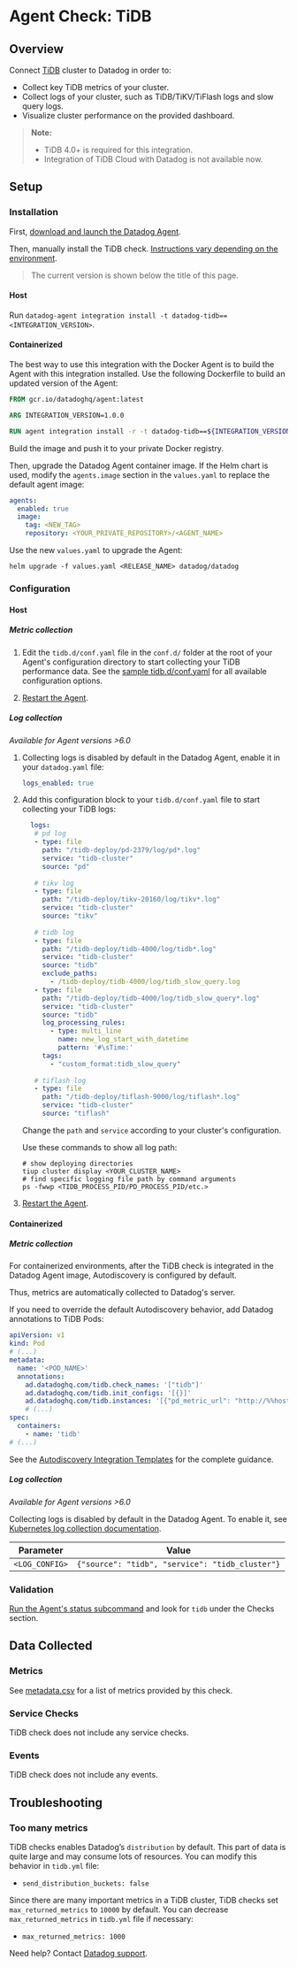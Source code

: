 # Agent Check: TiDB

## Overview

Connect [TiDB][1] cluster to Datadog in order to:

- Collect key TiDB metrics of your cluster.
- Collect logs of your cluster, such as TiDB/TiKV/TiFlash logs and slow query logs.
- Visualize cluster performance on the provided dashboard.

> **Note:** 
>
> - TiDB 4.0+ is required for this integration. 
> - Integration of TiDB Cloud with Datadog is not available now.

## Setup

### Installation

First, [download and launch the Datadog Agent][8].

Then, manually install the TiDB check. [Instructions vary depending on the environment][10]. 

> The current version is shown below the title of this page.

#### Host

Run `datadog-agent integration install -t datadog-tidb==<INTEGRATION_VERSION>`.

#### Containerized

The best way to use this integration with the Docker Agent is to build the Agent with this integration installed. Use the following Dockerfile to build an updated version of the Agent:

```dockerfile
FROM gcr.io/datadoghq/agent:latest

ARG INTEGRATION_VERSION=1.0.0

RUN agent integration install -r -t datadog-tidb==${INTEGRATION_VERSION}
```

Build the image and push it to your private Docker registry.

Then, upgrade the Datadog Agent container image. If the Helm chart is used, modify the `agents.image` section in the `values.yaml` to replace the default agent image:

```yaml
agents:
  enabled: true
  image:
    tag: <NEW_TAG>
    repository: <YOUR_PRIVATE_REPOSITORY>/<AGENT_NAME>
```

Use the new `values.yaml` to upgrade the Agent:

```shell
helm upgrade -f values.yaml <RELEASE_NAME> datadog/datadog
```

### Configuration

#### Host

##### Metric collection

1. Edit the `tidb.d/conf.yaml` file in the `conf.d/` folder at the root of your Agent's configuration directory to start collecting your TiDB performance data. See the [sample tidb.d/conf.yaml][3] for all available configuration options.

2. [Restart the Agent][4].

##### Log collection

_Available for Agent versions >6.0_

1. Collecting logs is disabled by default in the Datadog Agent, enable it in your `datadog.yaml` file:

   ```yaml
   logs_enabled: true
   ```

2. Add this configuration block to your `tidb.d/conf.yaml` file to start collecting your TiDB logs:

   ```yaml
     logs:
      # pd log
      - type: file
        path: "/tidb-deploy/pd-2379/log/pd*.log"
        service: "tidb-cluster"
        source: "pd"
     
      # tikv log
      - type: file
        path: "/tidb-deploy/tikv-20160/log/tikv*.log"
        service: "tidb-cluster"
        source: "tikv"
     
      # tidb log
      - type: file
        path: "/tidb-deploy/tidb-4000/log/tidb*.log"
        service: "tidb-cluster"
        source: "tidb"
        exclude_paths:
          - /tidb-deploy/tidb-4000/log/tidb_slow_query.log
      - type: file
        path: "/tidb-deploy/tidb-4000/log/tidb_slow_query*.log"
        service: "tidb-cluster"
        source: "tidb"
        log_processing_rules:
          - type: multi_line
            name: new_log_start_with_datetime
            pattern: '#\sTime:'
        tags:
          - "custom_format:tidb_slow_query"
     
      # tiflash log
      - type: file
        path: "/tidb-deploy/tiflash-9000/log/tiflash*.log"
        service: "tidb-cluster"
        source: "tiflash"
   ```

   Change the `path` and `service` according to your cluster's configuration. 
   
   Use these commands to show all log path:
   
   ```shell
   # show deploying directories
   tiup cluster display <YOUR_CLUSTER_NAME>
   # find specific logging file path by command arguments
   ps -fwwp <TIDB_PROCESS_PID/PD_PROCESS_PID/etc.>
   ```

3. [Restart the Agent][4].

#### Containerized

##### Metric collection

For containerized environments, after the TiDB check is integrated in the Datadog Agent image, Autodiscovery is configured by default.

Thus, metrics are automatically collected to Datadog's server.

If you need to override the default Autodiscovery behavior, add Datadog annotations to TiDB Pods:

```yaml
apiVersion: v1
kind: Pod
# (...)
metadata:
  name: '<POD_NAME>'
  annotations:
    ad.datadoghq.com/tidb.check_names: '["tidb"]'
    ad.datadoghq.com/tidb.init_configs: '[{}]'
    ad.datadoghq.com/tidb.instances: '[{"pd_metric_url": "http://%%host%%:2379/metrics", "tidb_metric_url": "http://%%host%%:10080/metrics", "tikv_metric_url": "http://%%host%%:20180/metrics"}]'
    # (...)
spec:
  containers:
    - name: 'tidb'
# (...)
```

See the [Autodiscovery Integration Templates][2] for the complete guidance.

##### Log collection

_Available for Agent versions >6.0_

Collecting logs is disabled by default in the Datadog Agent. To enable it, see [Kubernetes log collection documentation][9].

| Parameter      | Value                                                  |
| -------------- | ------------------------------------------------------ |
| `<LOG_CONFIG>` | `{"source": "tidb", "service": "tidb_cluster"}` |

### Validation

[Run the Agent's status subcommand][5] and look for `tidb` under the Checks section.

## Data Collected

### Metrics

See [metadata.csv][6] for a list of metrics provided by this check.

### Service Checks

TiDB check does not include any service checks.

### Events

TiDB check does not include any events.

## Troubleshooting

### Too many metrics

TiDB checks enables Datadog’s `distribution` by default. This part of data is quite large and may consume lots of resources. You can modify this behavior in `tidb.yml` file:

- `send_distribution_buckets: false`


Since there are many important metrics in a TiDB cluster, TiDB checks set `max_returned_metrics` to `10000` by default. You can decrease `max_returned_metrics` in `tidb.yml` file if necessary:

- `max_returned_metrics: 1000`

Need help? Contact [Datadog support][7].

[1]: https://docs.pingcap.com/tidb/stable
[2]: https://docs.datadoghq.com/agent/kubernetes/integrations/
[3]: https://github.com/DataDog/integrations-extras/blob/master/tidb/datadog_checks/tidb/data/conf.yaml.example
[4]: https://docs.datadoghq.com/agent/guide/agent-commands/?tab=agentv6v7#restart-the-agent
[5]: https://docs.datadoghq.com/agent/guide/agent-commands/#agent-status-and-information
[6]: https://github.com/DataDog/integrations-extras/blob/master/tidb/metadata.csv
[7]: https://docs.datadoghq.com/help/
[8]: https://app.datadoghq.com/account/settings#agent
[9]: https://docs.datadoghq.com/agent/kubernetes/log/
[10]: https://docs.datadoghq.com/agent/guide/community-integrations-installation-with-docker-agent
